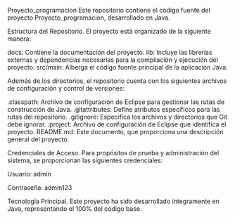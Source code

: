 Proyecto_programacion
Este repositorio contiene el código fuente del proyecto Proyecto_programacion, desarrollado en Java.

Estructura del Repositorio.
El proyecto está organizado de la siguiente manera:

docs: Contiene la documentación del proyecto.
lib: Incluye las librerías externas y dependencias necesarias para la compilación y ejecución del proyecto.
src/main: Alberga el código fuente principal de la aplicación Java.

Además de los directorios, el repositorio cuenta con los siguientes archivos de configuración y control de versiones:

.classpath: Archivo de configuración de Eclipse para gestionar las rutas de construcción de Java.
.gitattributes: Define atributos específicos para las rutas del repositorio.
.gitignore: Especifica los archivos y directorios que Git debe ignorar.
.project: Archivo de configuración de Eclipse que identifica el proyecto.
README.md: Este documento, que proporciona una descripción general del proyecto.

Credenciales de Acceso.
Para propósitos de prueba y administración del sistema, se proporcionan las siguientes credenciales:

Usuario: admin

Contraseña: admin123

Tecnología Principal.
Este proyecto ha sido desarrollado íntegramente en Java, representando el 100% del código base.
